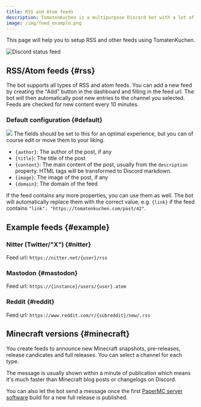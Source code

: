 ```yaml
---
title: RSS and Atom feeds
description: TomatenKuchen is a multipurpose Discord bot with a lot of features for your server. Explains how to use RSS, Atom and Minecraft version feeds.
image: /img/feed_example.png
---
```


This page will help you to setup RSS and other feeds using TomatenKuchen.

![Discord status feed](/img/feed_example.png)

## RSS/Atom feeds {#rss}

The bot supports all types of RSS and atom feeds. You can add a new feed by creating the "Add" button in the dashboard and filling in the feed url.
The bot will then automatically post new entries to the channel you selected.
Feeds are checked for new content every 10 minutes.

### Default configuration {#default}

![](/img/rss_feeds_default.png)
The fields should be set to this for an optimal experience, but you can of course edit or move them to your liking.

- `{author}`: The author of the post, if any
- `{title}`: The title of the post
- `{content}`: The main content of the post, usually from the `description` property. HTML tags will be transformed to Discord markdown.
- `{image}`: The image of the post, if any
- `{domain}`: The domain of the feed

If the feed contains any more properties, you can use them as well. The bot will automatically replace them with the correct value, e.g. `{link}` if the feed contains `"link": "https://tomatenkuchen.com/post/42"`.

## Example feeds {#example}

### Nitter (Twitter/"X") {#nitter}

Feed url: `https://nitter.net/{user}/rss`

### Mastodon {#mastodon}

Feed url: `https://{instance}/users/{user}.atom`

### Reddit {#reddit}

Feed url: `https://www.reddit.com/r/{subreddit}/new/.rss`

## Minecraft versions {#minecraft}

You create feeds to announce new Minecraft snapshots, pre-releases, release candicates and full releases. You can select a channel for each type.

The message is usually shown within a minute of publication which means it's much faster than Minecraft blog posts or changelogs on Discord.

You can also let the bot send a message once the first [PaperMC server software](https://papermc.io) build for a new full release is published.
